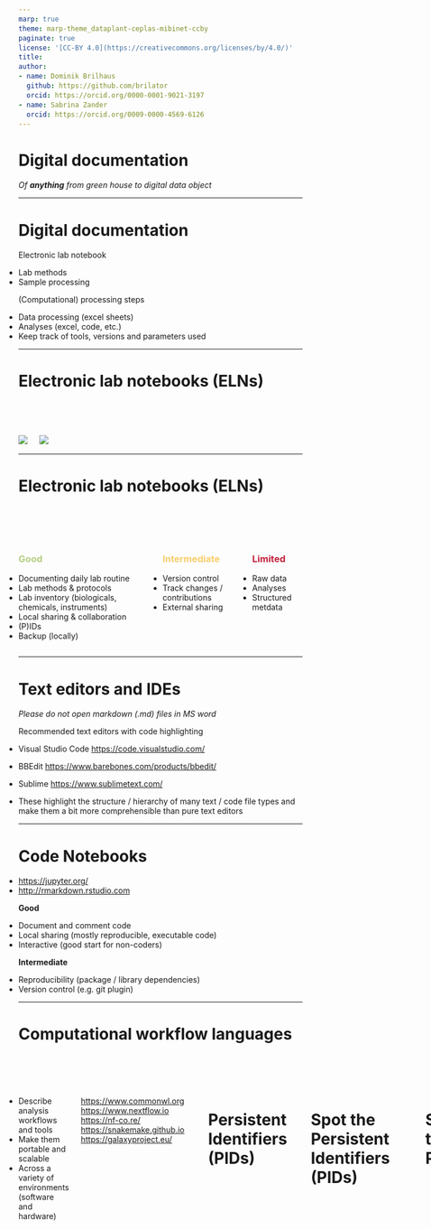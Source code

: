 ```yaml
---
marp: true
theme: marp-theme_dataplant-ceplas-mibinet-ccby
paginate: true
license: '[CC-BY 4.0](https://creativecommons.org/licenses/by/4.0/)'
title: 
author:
- name: Dominik Brilhaus
  github: https://github.com/brilator
  orcid: https://orcid.org/0000-0001-9021-3197
- name: Sabrina Zander
  orcid: https://orcid.org/0009-0000-4569-6126
---
```




# Digital documentation

*Of **anything** from green house to digital data object*

---

# Digital documentation

Electronic lab notebook

- Lab methods
- Sample processing

(Computational) processing steps

- Data processing (excel sheets)
- Analyses (excel, code, etc.)
- Keep track of tools, versions and parameters used

---

# Electronic lab notebooks (ELNs)

<style scoped>
.columns {
    display: grid;
    grid-template-columns: repeat(2, minmax(0, 1fr));
    gap: 3rem;
    padding-top: 60px;
}
</style>

<div class="columns">
<div class="columns-left">
  <img src="./../../../img/documentation_ELN_elabFTW_img1.png" width="500"/>
</div>
<div class="columns-right">
  <img src="./../../../img/documentation_ELN_elabJournal_img1.png" width="500"/>
</div>
</div>

---

# Electronic lab notebooks (ELNs)

<style scoped>
.columns {
    display: grid;
    grid-template-columns: repeat(3, minmax(0, 1fr));
    gap: 1rem;
}
ul {
    margin: 5; padding: 0;
}
</style>

<div class="columns">
<div class="columns-left">

### <span style="color:#B4CE82">Good</span>

- Documenting daily lab routine
- Lab methods & protocols
- Lab inventory (biologicals, chemicals, instruments)
- Local sharing & collaboration
- (P)IDs
- Backup (locally)

</div>
<div class="columns-right">

### <span style="color:#F9CD69">Intermediate</span>

- Version control
- Track changes / contributions
- External sharing

</div>

<div class="columns-right">

### <span style="color:#c21f3a">Limited</span>  

- Raw data
- Analyses
- Structured metdata

</div>
</div>

---




# Text editors and IDEs

*Please do not open markdown (.md) files in MS word*

Recommended text editors with code highlighting

- Visual Studio Code <https://code.visualstudio.com/>
- BBEdit <https://www.barebones.com/products/bbedit/>
- Sublime <https://www.sublimetext.com/>

- These highlight the structure / hierarchy of many text / code file types and make them a bit more comprehensible than pure text editors

<!-- ################# -->
<!-- Source to following slide(s) -->
<!-- ./bricks/lesson_032_reproducibility.md -->
<!-- ################# -->



---

# Code Notebooks

- <https://jupyter.org/>
- <http://rmarkdown.rstudio.com>

**Good**

- Document and comment code
- Local sharing (mostly reproducible, executable code)
- Interactive (good start for non-coders)

**Intermediate**

- Reproducibility (package / library dependencies)
- Version control (e.g. git plugin)

---

# Computational workflow languages

<style scoped>
.columns {
    display: grid;
    grid-template-columns: repeat(2, minmax(0, 1fr));
    gap: 6em;
}
</style>

<div class="columns">
<div class="columns-left">

- Describe analysis workflows and tools
- Make them portable and scalable
- Across a variety of environments (software and hardware)

</div>

<div class="columns-right">

<!-- - <https://www.docker.com>
- singularity -->
<https://www.commonwl.org>
<https://www.nextflow.io>
<https://nf-co.re/>
<https://snakemake.github.io>
<br>
<https://galaxyproject.eu/>

</div>

<!-- ################# -->
<!-- Source to following slide(s) -->
<!-- ./bricks/exercise_017_FAIRProject_final.md -->
<!-- ################# -->





---

# Persistent Identifiers (PIDs)

---

# Spot the Persistent Identifiers (PIDs)

![](./../../../img/exercise_PIDs_img1.png)

---

# Spot the PIDs

![](./../../../img/exercise_PIDs_solution_img1.png)

---


# Globally unique, stable, persistent identifiers (PIDs)

* Long-term findability
* Make data, digital objects, people, … uniquely identifiable
* Diminish “dead links”
* Cope with name changes

![bg right width:500](./../../../img/pid_collage.drawio.svg)

E.g. CEPLAS:
- https://ror.org/034waa237
- https://grid.ac/institutes/grid.503026.2

---

# Properties of a PID

- Ideally it is permanent
- Location-independent
- Globally valid
- Addressable (citable)
- Clickable (resolvable)

---



# Good URIs (Uniform Resource Identifiers)

- Globally unique
  - One URI should never refer to two different concepts at the same time
- Persistent
  - A URI should continue to resolve for the foreseeable future
- Stable
  - A URI should never be re-used [...] even if the original is deleted
- Resolvable
  - A URI should redirect to a suitable document

Adapted from https://www.ebi.ac.uk/rdf/documentation/good_practice_uri/

Note, there is a difference between __URIs__ and __[handles](http://www.handle.net/)__.

---

# Repositories
---

# Domain-specific data repositories

<style scoped>
.columns {
    display: grid;
    grid-template-columns: repeat(2, minmax(0, 1fr));
    gap: 2rem;
}
ul {
    margin: 5; padding: 0;
}
</style>

<div class="columns">
<div class="columns-left">

**Good**

- Assign PIDs / DOIs
- Long-term accessible
- Data-type specific
- Apply metadata standards
- Usually recommended / required by journals
- Mostly accepted by the community

</div>

<div class="columns-right">

**Intermediate**

- User-friendliness
- Different metadata schema
- Complex and versatile submission routines
</div>

---

# Choosing a data repository

Domain-specific >> Generic >> Institutional

*Find repositories at:*
<https://www.re3data.org>
<https://fairsharing.org>
<!-- ################# -->
<!-- Source to following slide(s) -->
<!-- ./bricks/exercise_007_repositories.md -->
<!-- ################# -->

<!--Most commen data types RNAseq, metabolomics and phenotyping/microscopy should be present in the group and examples for this be shown eventually.-->

<!--The last point requires more time also for collecting the experiences subsequently.-->

---

# Find a repository for your recent project

- Go to https://www.re3data.org or https://www.fairsharing.org
- Search for the type of data or experiment you work with
- Find a suitable public repository, where you could deposit your data
- At the repository (website): try to find out how to submit data

<!-- ################# -->
<!-- Source to following slide(s) -->
<!-- ./events/2022-11-10_ceplas_PhDmodule/custom_slides/exercise_007_repositories_results_CEPLAS.md -->
<!-- ################# -->

<!--Most common data types RNAseq, metabolomics and phenotyping/microscopy should be present in the group and examples for this be shown eventually.-->

<!--The last point requires more time also for collecting the experiences subsequently.-->

---




# Domain-specific data repositories

Repository | Description | Biological data domain
-- | -- | --
[EBI-ENA](<https://www.ebi.ac.uk/ena/>) | European Nucleotide Archive | genome / transcriptome sequences
[NCBI-SRA](<https://www.ncbi.nlm.nih.gov/sra/>) | Sequence Read Archive | genome / transcriptome sequences
[NCBI-GenBank](<https://www.ncbi.nlm.nih.gov/genbank/>) | Genetic Sequence Database | genome




---

# Domain-specific data repositories
Repository | Description | Biological data domain
-- | -- | --
[EBI-ArrayExpress](<https://www.ebi.ac.uk/arrayexpress/>) | Archive of Functional Genomics Data | transcriptome  
[NCBI-GEO](<https://www.ncbi.nlm.nih.gov/geo/>) | Gene Expression Omnibus | transcriptome
[e!DAL-PGP](<https://edal.ipk-gatersleben.de/index.html>) | Plant Genomics & Phenomics Research Data Repository | phenome


---

# Domain-specific data repositories
Repository | Description | Biological data domain
-- | -- | --
[EBI-MetaboLights](<https://www.ebi.ac.uk/metabolights/>) | Database of Metabolomics | metabolome
[EBI-PRIDE](<https://www.ebi.ac.uk/pride/>) | PRoteomics IDEntifications Database | proteome
[EBI-BioImage Archive](<https://www.ebi.ac.uk/bioimage-archive/>) | Stores & distributes biological images | imaging, microscopy




---

# Generic data repositories

![bg right width:500](./../../../img/repositories_genericRepos_collage.drawio.svg)

**Good**

- Allow publication of any kind of data Assign PIDs / DOIs
- Long-term accessible
- Very simple to use

**Intermediate**

- Only generic / high-level metadata schema
- Limited reusability



---

# Research data policies

---

# Data handling guidelines and policies

<!-- ################# -->
<!-- Source to following slide(s) -->
<!-- ./events/2022-11-10_ceplas_PhDmodule/custom_slides/lesson_008_policies_CEPLAS2.md -->
<!-- ################# -->


## CEPLAS-relevant data handling guidelines & policies

![width:1200](./../../../img/legalAspects_rdm_guidelines_img1.png)

<!-- TODO: update HHU to recent version -->

<!-- ################# -->
<!-- Source to following slide(s) -->
<!-- ./bricks/lesson_021_DMP.md -->
<!-- ################# -->


---

# The Data Management Plan (DMP)

---

# The Data Management Plan
<!--Zoom in the DMP questions to recognize aspects already covered by the course.-->

![](./../../../img/DMP_horizonTemplate_img1.png)

---

# The DMP helps you to document and plan all your data management activities

- Covers the full research data lifecycle
- Frequently updated as your project develops
- Required to different extents by funding agencies (e.g. DFG, Horizon Europe, BMBF, BMEL, ... )

---


# Provenance in science
- same as in general
- results/experiments should be reproducible
- documentation required:
    - processes (phys., comp.)
    - experiment 
    - sample
    - protocol
    - ...

---

# Open Access (OA)

OA Categories

- Gold: Published in an open-access journal that is indexed by the [DOAJ](https://doaj.org).
- Green: Toll-access on the publisher page, but there is a free copy in an OA repository.
- Hybrid: Free under an open license in a toll-access journal.
- Bronze: Free to read on the publisher page, but without a clearly identifiable license.
- Closed: All other articles, including those shared only on an Academic Social Network or in Sci-Hub.

> Source: Piwowar H et al. (2018), PeerJ https://doi.org/10.7717/peerj.4375

---

# Transition towards an open access system

[Open Access Monitor](https://open-access-monitor.de/)

[Open Access Categories](https://jugit.fz-juelich.de/synoa/oam-dokumentation/-/wikis/English%20Version/Open%20Access%20Monitor/OA%20Categories)

[Overview about open access journals](https://jugit.fz-juelich.de/synoa/oam-dokumentation/-/wikis/Quelldatenbanken/Zeitschriftenlisten) (german only)

Curated lists:
- [DOAG](https://pub.uni-bielefeld.de/record/2963331): Diamond Open Access Journals Germany
- [DOAJ](https://doaj.org/about/): Directory of Open Access Journals

---

# Open Science is more than Open Access


![w:900](./../../../img/open_science.jpg)

> Okafor et al. (2022) https://doi.org/10.3389/frma.2022.855198

---

# Licences and copyright


## Creative commons licenses

<style scoped>
  section p img {
  width: 800px;
  height: 400px;
  object-fit: cover;
  object-position: 100% 100%;
  margin: -30px auto -30px auto;
  }
</style>

![](./../../../img/creative_commons_brochure_seq2.png)

> https://creativecommons.org/about/downloads/
> https://creativecommons.org/about/cclicenses/

<!--Second link includes cc 0 and better descriptions-->

---

# Data protection

[GDPR](https://gdpr-info.eu/): General Data Protection Regulation

[DS-GVO](https://www.datenschutz-wiki.de/Datenschutz-Grundverordnung) (german): Datenschutz-Grundverordnung
- required measures: "Technische und organisatorische Maßnahmen" [(TOMs)](https://www.datenschutz-wiki.de/Technische_und_organisatorische_Ma%c3%9fnahmen)


---

# Biological material


- MTA: material transfer agreement
- [Nagoya Protocol](https://www.cbd.int/abs/about/)
- DSI: [Digital sequence information](https://www.genres.de/en/access-and-benefit-sharing/digital-sequence-information)


---

# CARE principles

![](./../../../img/FAIRandCARE.png)

https://www.gida-global.org/care


---

# CARE principles

![bg right w:450](./../../../img/CARE_principles.png)

https://datascience.codata.org/articles/10.5334/dsj-2020-043/



---

# Different laws touched by RDM

<!--TODO: Replace the placeholder  -->

![w:800](./../../../img/Hartmann_TerraIncognita-Forschungsdaten-RechtlicheHeimat.png)

- 10.5281/zenodo.2654306
- https://www.forschungsdaten.org/images/0/08/Hartmann_TerraIncognita-Forschungsdaten-RechtlicheHeimat.pdf

